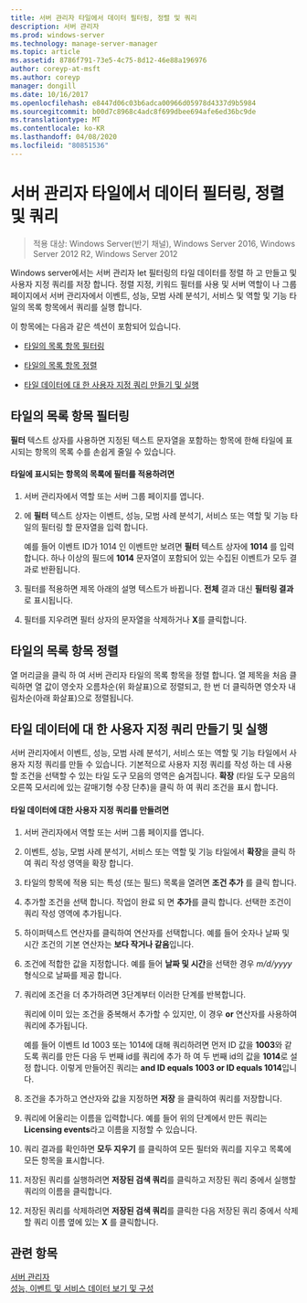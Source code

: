 ```yaml
---
title: 서버 관리자 타일에서 데이터 필터링, 정렬 및 쿼리
description: 서버 관리자
ms.prod: windows-server
ms.technology: manage-server-manager
ms.topic: article
ms.assetid: 8786f791-73e5-4c75-8d12-46e88a196976
author: coreyp-at-msft
ms.author: coreyp
manager: dongill
ms.date: 10/16/2017
ms.openlocfilehash: e8447d06c03b6adca00966d05978d4337d9b5984
ms.sourcegitcommit: b00d7c8968c4adc8f699dbee694afe6ed36bc9de
ms.translationtype: MT
ms.contentlocale: ko-KR
ms.lasthandoff: 04/08/2020
ms.locfileid: "80851536"
---
```

# <a name="filter-sort-and-query-data-in-server-manager-tiles"></a>서버 관리자 타일에서 데이터 필터링, 정렬 및 쿼리

>적용 대상: Windows Server(반기 채널), Windows Server 2016, Windows Server 2012 R2, Windows Server 2012

Windows server에서는 서버 관리자 let 필터링의 타일 데이터를 정렬 하 고 만들고 및 사용자 지정 쿼리를 저장 합니다. 정렬 지정, 키워드 필터를 사용 및 서버 역할이 나 그룹 페이지에서 서버 관리자에서 이벤트, 성능, 모범 사례 분석기, 서비스 및 역할 및 기능 타일의 목록 항목에서 쿼리를 실행 합니다.  
  
이 항목에는 다음과 같은 섹션이 포함되어 있습니다.  
  
-   [타일의 목록 항목 필터링](#BKMK_tiles)  
  
-   [타일의 목록 항목 정렬](#BKMK_sort)  
  
-   [타일 데이터에 대 한 사용자 지정 쿼리 만들기 및 실행](#BKMK_query)  
  
## <a name="filter-list-entries-in-tiles"></a><a name=BKMK_tiles></a>타일의 목록 항목 필터링  
**필터** 텍스트 상자를 사용하면 지정된 텍스트 문자열을 포함하는 항목에 한해 타일에 표시되는 항목의 목록 수를 손쉽게 줄일 수 있습니다.  
  
#### <a name="to-apply-a-filter-to-the-list-of-entries-in-a-tile"></a>타일에 표시되는 항목의 목록에 필터를 적용하려면  
  
1.  서버 관리자에서 역할 또는 서버 그룹 페이지를 엽니다.  
  
2.  에 **필터** 텍스트 상자는 이벤트, 성능, 모범 사례 분석기, 서비스 또는 역할 및 기능 타일의 필터링 할 문자열을 입력 합니다.  
  
    예를 들어 이벤트 ID가 1014 인 이벤트만 보려면 **필터** 텍스트 상자에 **1014** 를 입력 합니다. 하나 이상의 필드에 **1014** 문자열이 포함되어 있는 수집된 이벤트가 모두 결과로 반환됩니다.  
  
3.  필터를 적용하면 제목 아래의 설명 텍스트가 바뀝니다. **전체** 결과 대신 **필터링 결과**로 표시됩니다.  
  
4.  필터를 지우려면 필터 상자의 문자열을 삭제하거나 **X**를 클릭합니다.  
  
## <a name="sort-list-entries-in-tiles"></a><a name=BKMK_sort></a>타일의 목록 항목 정렬  
열 머리글을 클릭 하 여 서버 관리자 타일의 목록 항목을 정렬 합니다. 열 제목을 처음 클릭하면 열 값이 영숫자 오름차순(위 화살표)으로 정렬되고, 한 번 더 클릭하면 영숫자 내림차순(아래 화살표)으로 정렬됩니다.  
  
## <a name="create-and-run-custom-queries-on-tile-data"></a><a name=BKMK_query></a>타일 데이터에 대 한 사용자 지정 쿼리 만들기 및 실행  
서버 관리자에서 이벤트, 성능, 모범 사례 분석기, 서비스 또는 역할 및 기능 타일에서 사용자 지정 쿼리를 만들 수 있습니다. 기본적으로 사용자 지정 쿼리를 작성 하는 데 사용할 조건을 선택할 수 있는 타일 도구 모음의 영역은 숨겨집니다. **확장** (타일 도구 모음의 오른쪽 모서리에 있는 갈매기형 수장 단추)을 클릭 하 여 쿼리 조건을 표시 합니다.  
  
#### <a name="to-create-a-custom-query-for-tile-data"></a>타일 데이터에 대한 사용자 지정 쿼리를 만들려면  
  
1.  서버 관리자에서 역할 또는 서버 그룹 페이지를 엽니다.  
  
2.  이벤트, 성능, 모범 사례 분석기, 서비스 또는 역할 및 기능 타일에서 **확장**을 클릭 하 여 쿼리 작성 영역을 확장 합니다.  
  
3.  타일의 항목에 적용 되는 특성 (또는 필드) 목록을 열려면 **조건 추가** 를 클릭 합니다.  
  
4.  추가할 조건을 선택 합니다. 작업이 완료 되 면 **추가**를 클릭 합니다. 선택한 조건이 쿼리 작성 영역에 추가됩니다.  
  
5.  하이퍼텍스트 연산자를 클릭하여 연산자를 선택합니다. 예를 들어 숫자나 날짜 및 시간 조건의 기본 연산자는 **보다 작거나 같음**입니다.  
  
6.  조건에 적합한 값을 지정합니다. 예를 들어 **날짜 및 시간**을 선택한 경우 *m/d/yyyy*형식으로 날짜를 제공 합니다.  
  
7.  쿼리에 조건을 더 추가하려면 3단계부터 이러한 단계를 반복합니다.  
  
    쿼리에 이미 있는 조건을 중복해서 추가할 수 있지만, 이 경우 **or** 연산자를 사용하여 쿼리에 추가됩니다.  
  
    예를 들어 이벤트 Id 1003 또는 1014에 대해 쿼리하려면 먼저 ID 값을 **1003**와 같도록 쿼리를 만든 다음 두 번째 id를 쿼리에 추가 하 여 두 번째 id의 값을 **1014**로 설정 합니다. 이렇게 만들어진 쿼리는 **and ID equals 1003 or ID equals 1014**입니다.  
  
8.  조건을 추가하고 연산자와 값을 지정하면 **저장** 을 클릭하여 쿼리를 저장합니다.  
  
9. 쿼리에 어울리는 이름을 입력합니다. 예를 들어 위의 단계에서 만든 쿼리는 **Licensing events**라고 이름을 지정할 수 있습니다.  
  
10. 쿼리 결과를 확인하면 **모두 지우기** 를 클릭하여 모든 필터와 쿼리를 지우고 목록에 모든 항목을 표시합니다.  
  
11. 저장된 쿼리를 실행하려면 **저장된 검색 쿼리**를 클릭하고 저장된 쿼리 중에서 실행할 쿼리의 이름을 클릭합니다.  
  
12. 저장된 쿼리를 삭제하려면 **저장된 검색 쿼리**를 클릭한 다음 저장된 쿼리 중에서 삭제할 쿼리 이름 옆에 있는 **X** 를 클릭합니다.  
  
## <a name="see-also"></a>관련 항목  
[서버 관리자](server-manager.md)  
[성능, 이벤트 및 서비스 데이터 보기 및 구성](view-and-configure-performance-event-and-service-data.md)  
  


